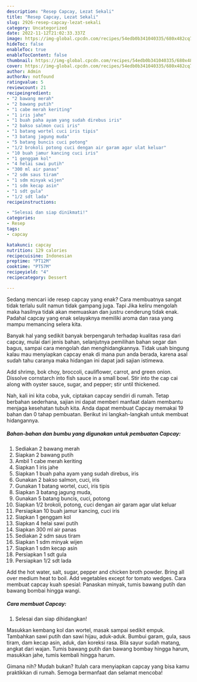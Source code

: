 ```yaml
---
description: "Resep Capcay, Lezat Sekali"
title: "Resep Capcay, Lezat Sekali"
slug: 2926-resep-capcay-lezat-sekali
category: Uncategorized
date: 2022-11-12T21:02:33.337Z
image: https://img-global.cpcdn.com/recipes/54edb0b341040335/680x482cq70/capcay-foto-resep-utama.jpg
hideToc: false
enableToc: true
enableTocContent: false
thumbnail: https://img-global.cpcdn.com/recipes/54edb0b341040335/680x482cq70/capcay-foto-resep-utama.jpg
cover: https://img-global.cpcdn.com/recipes/54edb0b341040335/680x482cq70/capcay-foto-resep-utama.jpg
author: Admin
authorAv: notfound
ratingvalue: 5
reviewcount: 21
recipeingredient:
- "2 bawang merah"
- "2 bawang putih"
- "1 cabe merah keriting"
- "1 iris jahe"
- "1 buah paha ayam yang sudah direbus iris"
- "2 bakso salmon cuci iris"
- "1 batang wortel cuci iris tipis"
- "3 batang jagung muda"
- "5 batang buncis cuci potong"
- "1/2 brokoli potong cuci dengan air garam agar ulat keluar"
- "10 buah jamur kancing cuci iris"
- "1 genggam kol"
- "4 helai sawi putih"
- "300 ml air panas"
- "2 sdm saus tiram"
- "1 sdm minyak wijen"
- "1 sdm kecap asin"
- "1 sdt gula"
- "1/2 sdt lada"
recipeinstructions:

- "Selesai dan siap dinikmati!"
categories:
- Resep
tags:
- capcay

katakunci: capcay 
nutrition: 129 calories
recipecuisine: Indonesian
preptime: "PT12M"
cooktime: "PT57M"
recipeyield: "4"
recipecategory: Dessert

---
```



Sedang mencari ide resep capcay yang enak? Cara membuatnya sangat tidak terlalu sulit namun tidak gampang juga. Tapi Jika keliru mengolah maka hasilnya tidak akan memuaskan dan justru cenderung tidak enak. Padahal capcay yang enak selayaknya memiliki aroma dan rasa yang mampu memancing selera kita.


Banyak hal yang sedikit banyak berpengaruh terhadap kualitas rasa dari capcay, mulai dari jenis bahan, selanjutnya pemilihan bahan segar dan bagus, sampai cara mengolah dan menghidangkannya. Tidak usah bingung kalau mau menyiapkan capcay enak di mana pun anda berada, karena asal sudah tahu caranya maka hidangan ini dapat jadi sajian istimewa.

Add shrimp, bok choy, broccoli, cauliflower, carrot, and green onion. Dissolve cornstarch into fish sauce in a small bowl. Stir into the cap cai along with oyster sauce, sugar, and pepper; stir until thickened.


Nah, kali ini kita coba, yuk, ciptakan capcay sendiri di rumah. Tetap berbahan sederhana, sajian ini dapat memberi manfaat dalam membantu menjaga kesehatan tubuh kita. Anda dapat membuat Capcay memakai 19 bahan dan 0 tahap pembuatan. Berikut ini langkah-langkah untuk membuat hidangannya.

<!--inarticleads1-->

##### Bahan-bahan dan bumbu yang digunakan untuk pembuatan Capcay:

1. Sediakan 2 bawang merah
1. Siapkan 2 bawang putih
1. Ambil 1 cabe merah keriting
1. Siapkan 1 iris jahe
1. Siapkan 1 buah paha ayam yang sudah direbus, iris
1. Gunakan 2 bakso salmon, cuci, iris
1. Gunakan 1 batang wortel, cuci, iris tipis
1. Siapkan 3 batang jagung muda,
1. Gunakan 5 batang buncis, cuci, potong
1. Siapkan 1/2 brokoli, potong, cuci dengan air garam agar ulat keluar
1. Persiapkan 10 buah jamur kancing, cuci iris
1. Siapkan 1 genggam kol
1. Siapkan 4 helai sawi putih
1. Siapkan 300 ml air panas
1. Sediakan 2 sdm saus tiram
1. Siapkan 1 sdm minyak wijen
1. Siapkan 1 sdm kecap asin
1. Persiapkan 1 sdt gula
1. Persiapkan 1/2 sdt lada


Add the hot water, salt, sugar, pepper and chicken broth powder. Bring all over medium heat to boil. Add vegetables except for tomato wedges. Cara membuat capcay kuah spesial: Panaskan minyak, tumis bawang putih dan bawang bombai hingga wangi. 

<!--inarticleads2-->

##### Cara membuat Capcay:


1. Selesai dan siap dihidangkan!

Masukkan kembang kol dan wortel, masak sampai sedikit empuk. Tambahkan sawi putih dan sawi hijau, aduk-aduk. Bumbui garam, gula, saus tiram, dam kecap asin, aduk, dan koreksi rasa. Bila sayur sudah matang, angkat dari wajan. Tumis bawang putih dan bawang bombay hingga harum, masukkan jahe, tumis kembali hingga harum. 

Gimana nih? Mudah bukan? Itulah cara menyiapkan capcay yang bisa kamu praktikkan di rumah. Semoga bermanfaat dan selamat mencoba!
